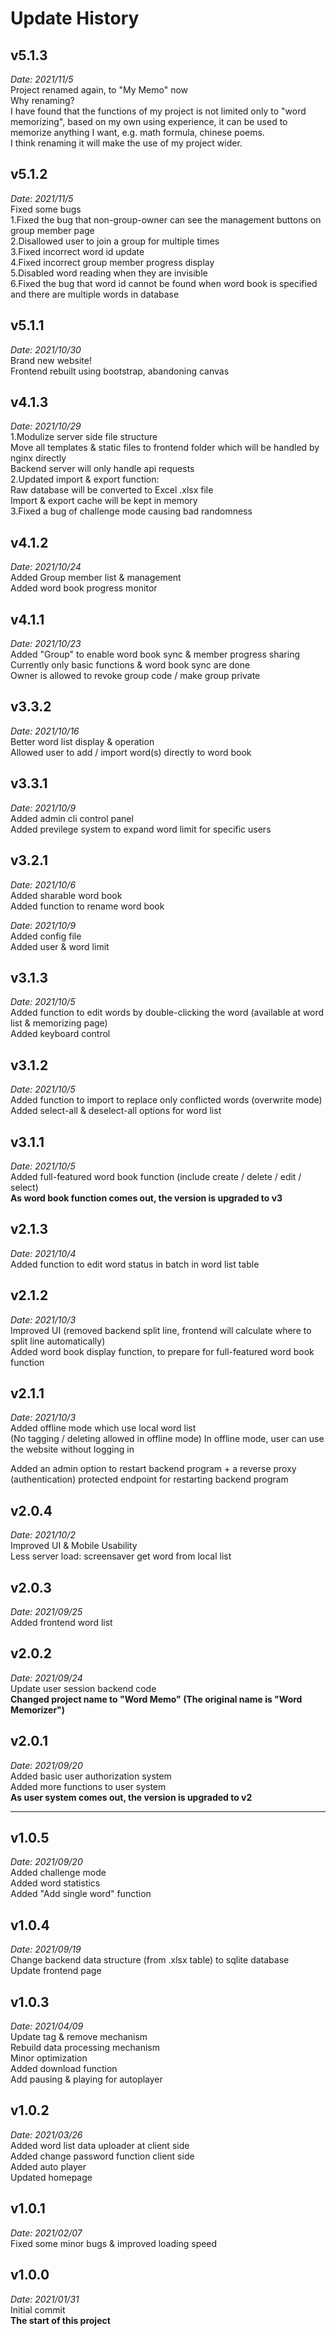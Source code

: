 # Update History

## v5.1.3

*Date: 2021/11/5*  
Project renamed again, to "My Memo" now  
Why renaming?  
I have found that the functions of my project is not limited only to "word memorizing", based on my own using experience, it can be used to memorize anything I want, e.g. math formula, chinese poems.  
I think renaming it will make the use of my project wider.  

## v5.1.2

*Date: 2021/11/5*  
Fixed some bugs  
1.Fixed the bug that non-group-owner can see the management buttons on group member page  
2.Disallowed user to join a group for multiple times  
3.Fixed incorrect word id update  
4.Fixed incorrect group member progress display  
5.Disabled word reading when they are invisible  
6.Fixed the bug that word id cannot be found when word book is specified and there are multiple words in database  

## v5.1.1

*Date: 2021/10/30*  
Brand new website!  
Frontend rebuilt using bootstrap, abandoning canvas  

## v4.1.3

*Date: 2021/10/29*  
1.Modulize server side file structure  
Move all templates & static files to frontend folder which will be handled by nginx directly  
Backend server will only handle api requests  
2.Updated import & export function:  
Raw database will be converted to Excel .xlsx file  
Import & export cache will be kept in memory  
3.Fixed a bug of challenge mode causing bad randomness  

## v4.1.2

*Date: 2021/10/24*  
Added Group member list & management  
Added word book progress monitor  

## v4.1.1

*Date: 2021/10/23*  
Added "Group" to enable word book sync & member progress sharing  
Currently only basic functions & word book sync are done  
Owner is allowed to revoke group code / make group private  

## v3.3.2

*Date: 2021/10/16*  
Better word list display & operation  
Allowed user to add / import word(s) directly to word book  

## v3.3.1

*Date: 2021/10/9*  
Added admin cli control panel  
Added previlege system to expand word limit for specific users  

## v3.2.1

*Date: 2021/10/6*  
Added sharable word book  
Added function to rename word book

*Date: 2021/10/9*  
Added config file  
Added user & word limit  

## v3.1.3

*Date: 2021/10/5*  
Added function to edit words by double-clicking the word (available at word list & memorizing page)  
Added keyboard control

## v3.1.2

*Date: 2021/10/5*  
Added function to import to replace only conflicted words (overwrite mode)
Added select-all & deselect-all options for word list

## v3.1.1

*Date: 2021/10/5*  
Added full-featured word book function (include create / delete / edit / select)  
**As word book function comes out, the version is upgraded to v3**

## v2.1.3

*Date: 2021/10/4*  
Added function to edit word status in batch in word list table

## v2.1.2

*Date: 2021/10/3*  
Improved UI (removed backend split line, frontend will calculate where to split line automatically)  
Added word book display function, to prepare for full-featured word book function

## v2.1.1

*Date: 2021/10/3*  
Added offline mode which use local word list  
(No tagging / deleting allowed in offline mode)
In offline mode, user can use the website without logging in  

Added an admin option to restart backend program + a reverse proxy (authentication) protected endpoint for restarting backend program  

## v2.0.4

*Date: 2021/10/2*  
Improved UI & Mobile Usability  
Less server load: screensaver get word from local list

## v2.0.3

*Date: 2021/09/25*  
Added frontend word list

## v2.0.2

*Date: 2021/09/24*  
Update user session backend code  
**Changed project name to "Word Memo" (The original name is "Word Memorizer")**

## v2.0.1

*Date: 2021/09/20*  
Added basic user authorization system  
Added more functions to user system  
**As user system comes out, the version is upgraded to v2**

-----

## v1.0.5

*Date: 2021/09/20*  
Added challenge mode  
Added word statistics  
Added "Add single word" function

## v1.0.4

*Date: 2021/09/19*  
Change backend data structure (from .xlsx table) to sqlite database  
Update frontend page

## v1.0.3

*Date: 2021/04/09*  
Update tag & remove mechanism  
Rebuild data processing mechanism  
Minor optimization  
Added download function  
Add pausing & playing for autoplayer

## v1.0.2

*Date: 2021/03/26*  
Added word list data uploader at client side  
Added change password function client side  
Added auto player  
Updated homepage

## v1.0.1

*Date: 2021/02/07*  
Fixed some minor bugs & improved loading speed

## v1.0.0

*Date: 2021/01/31*  
Initial commit  
**The start of this project**
